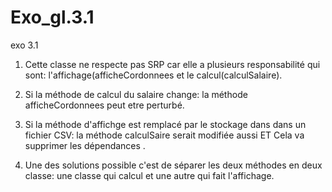 # Exo_gl.3.1

exo 3.1
1) Cette classe ne respecte pas SRP car elle a plusieurs responsabilité qui sont: l'affichage(afficheCordonnees et le calcul(calculSalaire).

2) Si la méthode de calcul du salaire change:   la méthode afficheCordonnees  peut etre perturbé.

3) Si la méthode d'affichge est remplacé par le stockage dans dans un fichier CSV:  la méthode calculSaire serait modifiée aussi ET Cela va supprimer les dépendances .

4) Une des solutions possible c'est de séparer les deux méthodes en deux classe: une classe qui calcul et une autre qui fait l'affichage.

